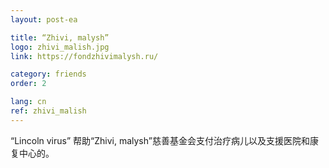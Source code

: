 ```yaml
---
layout: post-ea

title: “Zhivi, malysh”
logo: zhivi_malish.jpg
link: https://fondzhivimalysh.ru/

category: friends
order: 2

lang: cn
ref: zhivi_malish
---
```


“Lincoln virus” 帮助“Zhivi, malysh”慈善基金会支付治疗病儿以及支援医院和康复中心的。
